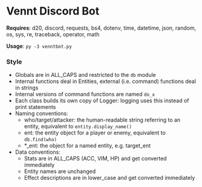 # Vennt Discord Bot

**Requires**: d20, discord, requests, bs4, dotenv, time, datetime, json, random, os, sys, re, traceback, operator, math


**Usage**: `py -3 venntbot.py`


### Style

- Globals are in ALL_CAPS and restricted to the `db` module
- Internal functions deal in Entities, external (i.e. command) functions deal in strings
- Internal versions of command functions are named `do_x`
- Each class builds its own copy of Logger: logging uses this instead of print statements
- Naming conventions:
  - who/target/attacker: the human-readable string referring to an entity, equivalent to `entity.display_name()`
  - ent: the entity object for a player or enemy, equivalent to `db.find(who)`
  - *_ent: the object for a named entity, e.g. target_ent
- Data conventions:
  - Stats are in ALL_CAPS (ACC, VIM, HP) and get converted immediately
  - Entity names are unchanged
  - Effect descriptions are in lower_case and get converted immediately
